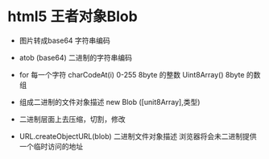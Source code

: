 # html5 王者对象Blob

- 图片转成base64 字符串编码
- atob (base64) 二进制的字符串编码
- for 每一个字符
  charCodeAt(i)  0-255 8byte 的整数
  Uint8Array()  8byte 的数组

- 组成二进制的文件对象描述 new Blob ([unit8Array],类型)
- 二进制层面上去压缩，切割，修改
- URL.createObjectURL(blob)  二进制文件对象描述 浏览器将会未二进制提供一个临时访问的地址


